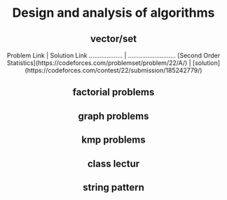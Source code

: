 
<h1 align = "center">Design and analysis of algorithms</h1>
<h2 align = "center">vector/set</h2>
<p align = "center">
Problem Link         |        Solution Link
...................  | ...........................
[Second Order Statistics](https://codeforces.com/problemset/problem/22/A/) | [solution](https://codeforces.com/contest/22/submission/185242779/) 
</p>
<h2 align = "center">factorial problems</h2>
<h2 align = "center">graph problems</h2>
<h2 align = "center">kmp problems</h2>
<h2 align = "center">class lectur</h2>
<h2 align = "center">string pattern</h2>
